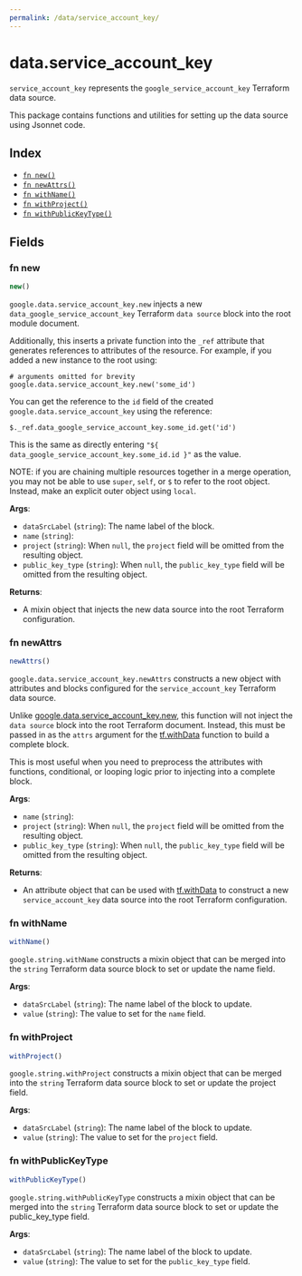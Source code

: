 ```yaml
---
permalink: /data/service_account_key/
---
```


# data.service_account_key

`service_account_key` represents the `google_service_account_key` Terraform data source.



This package contains functions and utilities for setting up the data source using Jsonnet code.


## Index

* [`fn new()`](#fn-new)
* [`fn newAttrs()`](#fn-newattrs)
* [`fn withName()`](#fn-withname)
* [`fn withProject()`](#fn-withproject)
* [`fn withPublicKeyType()`](#fn-withpublickeytype)

## Fields

### fn new

```ts
new()
```


`google.data.service_account_key.new` injects a new `data_google_service_account_key` Terraform `data source`
block into the root module document.

Additionally, this inserts a private function into the `_ref` attribute that generates references to attributes of the
resource. For example, if you added a new instance to the root using:

    # arguments omitted for brevity
    google.data.service_account_key.new('some_id')

You can get the reference to the `id` field of the created `google.data.service_account_key` using the reference:

    $._ref.data_google_service_account_key.some_id.get('id')

This is the same as directly entering `"${ data_google_service_account_key.some_id.id }"` as the value.

NOTE: if you are chaining multiple resources together in a merge operation, you may not be able to use `super`, `self`,
or `$` to refer to the root object. Instead, make an explicit outer object using `local`.

**Args**:
  - `dataSrcLabel` (`string`): The name label of the block.
  - `name` (`string`): 
  - `project` (`string`):  When `null`, the `project` field will be omitted from the resulting object.
  - `public_key_type` (`string`):  When `null`, the `public_key_type` field will be omitted from the resulting object.

**Returns**:
- A mixin object that injects the new data source into the root Terraform configuration.


### fn newAttrs

```ts
newAttrs()
```


`google.data.service_account_key.newAttrs` constructs a new object with attributes and blocks configured for the `service_account_key`
Terraform data source.

Unlike [google.data.service_account_key.new](#fn-serviceaccountkeynew), this function will not inject the `data source`
block into the root Terraform document. Instead, this must be passed in as the `attrs` argument for the
[tf.withData](https://github.com/tf-libsonnet/core/tree/main/docs#fn-withdata) function to build a complete block.

This is most useful when you need to preprocess the attributes with functions, conditional, or looping logic prior to
injecting into a complete block.

**Args**:
  - `name` (`string`): 
  - `project` (`string`):  When `null`, the `project` field will be omitted from the resulting object.
  - `public_key_type` (`string`):  When `null`, the `public_key_type` field will be omitted from the resulting object.

**Returns**:
  - An attribute object that can be used with [tf.withData](https://github.com/tf-libsonnet/core/tree/main/docs#fn-withdata) to construct a new `service_account_key` data source into the root Terraform configuration.


### fn withName

```ts
withName()
```

`google.string.withName` constructs a mixin object that can be merged into the `string`
Terraform data source block to set or update the name field.



**Args**:
  - `dataSrcLabel` (`string`): The name label of the block to update.
  - `value` (`string`): The value to set for the `name` field.


### fn withProject

```ts
withProject()
```

`google.string.withProject` constructs a mixin object that can be merged into the `string`
Terraform data source block to set or update the project field.



**Args**:
  - `dataSrcLabel` (`string`): The name label of the block to update.
  - `value` (`string`): The value to set for the `project` field.


### fn withPublicKeyType

```ts
withPublicKeyType()
```

`google.string.withPublicKeyType` constructs a mixin object that can be merged into the `string`
Terraform data source block to set or update the public_key_type field.



**Args**:
  - `dataSrcLabel` (`string`): The name label of the block to update.
  - `value` (`string`): The value to set for the `public_key_type` field.
